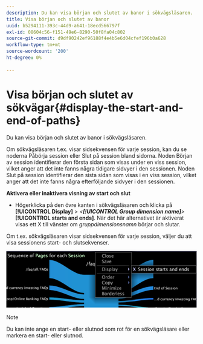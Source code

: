 ```yaml
---
description: Du kan visa början och slutet av banor i sökvägsläsaren.
title: Visa början och slutet av banor
uuid: b5294111-393c-44d9-a641-18ecd566797f
exl-id: 08604c56-f151-49e6-8290-50f8fa04c802
source-git-commit: d9df90242ef96188f4e4b5e6d04cfef196b0a628
workflow-type: tm+mt
source-wordcount: '200'
ht-degree: 0%

---
```


# Visa början och slutet av sökvägar{#display-the-start-and-end-of-paths}

Du kan visa början och slutet av banor i sökvägsläsaren.

Om sökvägsläsaren t.ex. visar sidsekvensen för varje session, kan du se noderna Påbörja session eller Slut på session bland sidorna. Noden Början av session identifierar den första sidan som visas under en viss session, vilket anger att det inte fanns några tidigare sidvyer i den sessionen. Noden Slut på session identifierar den sista sidan som visas i en viss session, vilket anger att det inte fanns några efterföljande sidvyer i den sessionen.

**Aktivera eller inaktivera visning av start och slut**

* Högerklicka på den övre kanten i sökvägsläsaren och klicka på **[!UICONTROL Display]** > *&lt;**[!UICONTROL Group dimension name]**>* **[!UICONTROL starts and ends]**. När det här alternativet är aktiverat visas ett X till vänster om *gruppdimensionsnamn* börjar och slutar.

Om t.ex. sökvägsläsaren visar sidsekvensen för varje session, väljer du att visa sessionens start- och slutsekvenser.

![](assets/vis_PathBrowser_StartsAndEnds.png)

>[!NOTE]
>
>Du kan inte ange en start- eller slutnod som rot för en sökvägsläsare eller markera en start- eller slutnod.
